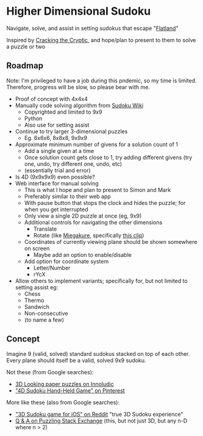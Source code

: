 # Higher Dimensional Sudoku
Navigate, solve, and assist in setting sudokus that escape "[Flatland](https://www.wired.com/2014/11/geometry-of-flatland/)"

Inspired by [Cracking the Cryptic](https://www.youtube.com/channel/UCC-UOdK8-mIjxBQm_ot1T-Q), and hope/plan to present to them to solve a puzzle or two

## Roadmap
Note: I'm privileged to have a job during this pndemic, so my time is limited. Therefore, progress will be slow, so please bear with me.

 - Proof of concept with 4x4x4
 - Manually code solving algorithm from [Sudoku Wiki](https://www.sudokuwiki.org/sudoku.htm)
   - Copyrighted and limited to 9x9
   - Python
   - Also use for setting assist
 - Continue to try larger 3-dimensional puzzles
   - Eg. 6x6x6, 8x8x8, 9x9x9
 - Approximate minimum number of givens for a solution count of 1
   - Add a single given at a time
   - Once solution count gets close to 1, try adding different givens (try one, undo, try different one, undo, etc) 
   - (essentially trial and error)
 - Is 4D (9x9x9x9) even possible?
 - Web interface for manual solving
   - This is what I hope and plan to present to Simon and Mark
   - Preferably similar to their web app
   - With pause button that stops the clock and hides the puzzle; for when you get interrupted
   - Only view a single 2D puzzle at once (eg, 9x9)
   - Additional controls for navigating the other dimensions
     - Translate
     - Rotate (like [Miegakure](https://miegakure.com), specifically [this clip](https://youtu.be/9yW--eQaA2I?t=43))
   - Coordinates of currently viewing plane should be shown somewhere on screen
     - Maybe add an option to enable/disable
   - Add option for coordinate system
     - Letter/Number
     - rYcX
 - Allow others to implement variants; specifically for, but not limited to setting assist eg:
   - Chess
   - Thermo
   - Sandwich
   - Non-consecutive
   - (to name a few)

## Concept
Imagine 9 (valid, solved) standard sudokus stacked on top of each other. Every plane should itself be a valid, solved 9x9 sudoku.

Not these (from Google searches):

 - [3D Looking paper puzzles on Innoludic](http://www.innoludic.com/sudoku-rule/2015-02-08-20-11-14/3d-simple/13-rule-of-sudoku-3d)
 - ["4D Sudoku Hand-Held Game" on Pinterest](https://www.pinterest.de/pin/175218241722913074/)

More like these (also from Google searches):

 - ["3D Sudoku game for iOS" on Reddit](https://www.reddit.com/r/sudoku/comments/e5qv6n/i_spent_the_last_10_months_developing_a_3d_sudoku/) "true 3D Sudoku experience"
 - [Q & A on Puzzling Stack Exchange](https://puzzling.stackexchange.com/questions/85217/is-this-3d-sudoku-possible) (this, but not just 3D, but any n-D where n > 2)
